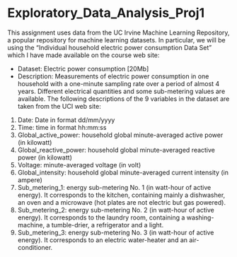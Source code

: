 # Exploratory_Data_Analysis_Proj1
This assignment uses data from the UC Irvine Machine Learning Repository, a popular repository for machine learning datasets. In particular, we will be using the “Individual household electric power consumption Data Set” which I have made available on the course web site:

- Dataset: Electric power consumption [20Mb]
- Description: Measurements of electric power consumption in one household with a one-minute sampling rate over a period of almost 4 years. Different electrical quantities and some sub-metering values are available.
The following descriptions of the 9 variables in the dataset are taken from the UCI web site:

1. Date: Date in format dd/mm/yyyy
2. Time: time in format hh:mm:ss
3. Global_active_power: household global minute-averaged active power (in kilowatt)
4. Global_reactive_power: household global minute-averaged reactive power (in kilowatt)
5. Voltage: minute-averaged voltage (in volt)
6. Global_intensity: household global minute-averaged current intensity (in ampere)
7. Sub_metering_1: energy sub-metering No. 1 (in watt-hour of active energy). It corresponds to the kitchen, containing mainly a dishwasher, an oven and a microwave (hot plates are not electric but gas powered).
8. Sub_metering_2: energy sub-metering No. 2 (in watt-hour of active energy). It corresponds to the laundry room, containing a washing-machine, a tumble-drier, a refrigerator and a light.
9. Sub_metering_3: energy sub-metering No. 3 (in watt-hour of active energy). It corresponds to an electric water-heater and an air-conditioner.
